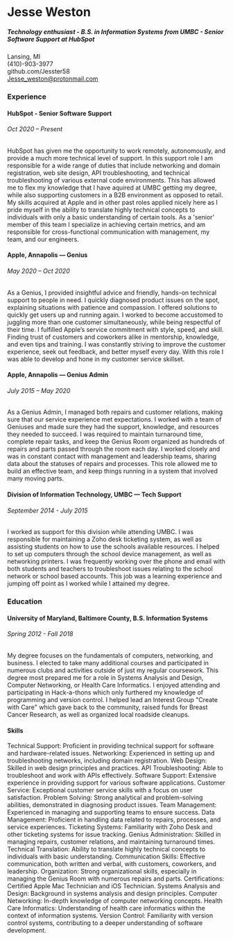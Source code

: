 <h1> Jesse Weston </h1>
<h5> Technology enthusiast - B.S. in Information Systems from UMBC - Senior Software Support at HubSpot </h5>

Lansing, MI  
(410)-903-3977  
github.com/Jesster58<br>
Jesse_weston@protonmail.com  

<h3> Experience </h3>

<h4> HubSpot - Senior Software Support </h4>
<h6> Oct 2020 – Present </h6>
HubSpot has given me the opportunity to work remotely, autonomously, and provide a much more technical level of support. In this support role I am responsible for a wide range of duties that include networking and domain registration, web site design, API troubleshooting, and technical troubleshooting of various external code environments. This has allowed me to flex my knowledge that I have aquired at UMBC getting my degree, while also supporting customers in a B2B environment as opposed to retail. My skills acquired at Apple and in other past roles applied nicely here as I pride myself in the ability to translate highly technical concepts to individuals with only a basic understanding of certain tools. As a 'senior' member of this team I specialize in achieving certain metrics, and am responsible for cross-functional communication with management, my team, and our engineers.

<h4> Apple, Annapolis — Genius </h4>
<h6> May 2020 – Oct 2020 </h6>
As a Genius, I provided insightful advice and friendly, hands-on technical support to people in need. I quickly diagnosed product issues on the spot, explaining situations with patience and compassion. I offered solutions to quickly get users up and running again. I worked to become accustomed to juggling more than one customer simultaneously, while being respectful of their time. I fulfilled Apple’s service commitment with style, speed, and skill. Finding trust of customers and coworkers alike in mentorship, knowledge, and even tips and training. I was constantly striving to improve the customer experience, seek out feedback, and better myself every day. With this role I was able to develop and hone in my customer service skillset.

<h4> Apple, Annapolis — Genius Admin </h4>
<h6> July 2015 – May 2020 </h6>
As a Genius Admin, I managed both repairs and customer relations, making sure that our service experience met expectations. I worked with a team of Geniuses and made sure they had the support, knowledge, and resources they needed to succeed. I was required to maintain turnaround time, complete repair tasks, and keep the Genius Room organized as hundreds of repairs and parts passed through the room each day. I worked closely and was in constant contact with management and leadership teams, sharing data about the statuses of repairs and processes. This role allowed me to build an effective team, and keep things running in a system that involved many moving parts.

<h4> Division of Information Technology, UMBC — Tech Support </h4>
<h6> September 2014 - July 2015 </h6>
I worked as support for this division while attending UMBC. I was responsible for maintaining a Zoho desk ticketing system, as well as assisting students on how to use the schools available resources. I helped to set up computers through the school device management, as well as networking printers. I was frequently working over the phone and email with both students and teachers to troubleshoot issues relating to the school network or school based accounts. This job was a learning experience and jumping off point as I worked while I attained my degree.

<h3> Education </h3>

<h4> University of Maryland, Baltimore County, B.S. Information Systems </h4>
<h6> Spring 2012 - Fall 2018 </h6>

My degree focuses on the fundamentals of computers, networking, and business. I elected to take many additional courses and participated in numerous clubs and activities outside of just my regular coursework. This degree most prepared me for a role in Systems Analysis and Design, Computer Networking, or Health Care Informatics. I enjoyed attending and participating in Hack-a-thons which only furthered my knowledge of programming and version control. I helped lead an Interest Group "Create with Care" which gave back to the community, raised funds for Breast Cancer Research, as well as organized local roadside cleanups. 

<h4> Skills </h4>
Technical Support: Proficient in providing technical support for software and hardware-related issues.
Networking: Experienced in setting up and troubleshooting networks, including domain registration.
Web Design: Skilled in web design principles and practices.
API Troubleshooting: Able to troubleshoot and work with APIs effectively.
Software Support: Extensive experience in providing support for various software applications.
Customer Service: Exceptional customer service skills with a focus on user satisfaction.
Problem Solving: Strong analytical and problem-solving abilities, demonstrated in diagnosing product issues.
Team Management: Experienced in managing and supporting teams to ensure success.
Data Management: Proficient in handling data related to repairs, processes, and service experiences.
Ticketing Systems: Familiarity with Zoho Desk and other ticketing systems for issue tracking.
Genius Administration: Skilled in managing repairs, customer relations, and maintaining turnaround times.
Technical Translation: Ability to translate highly technical concepts to individuals with basic understanding.
Communication Skills: Effective communication, both written and verbal, with customers, coworkers, and leadership.
Organization: Strong organizational skills, especially in managing the Genius Room with numerous repairs and parts.
Certifications: Certified Apple Mac Technician and iOS Technician.
Systems Analysis and Design: Background in systems analysis and design principles.
Computer Networking: In-depth knowledge of computer networking concepts.
Health Care Informatics: Understanding of health care informatics within the context of information systems.
Version Control: Familiarity with version control systems, contributing to a deeper understanding of software development.
